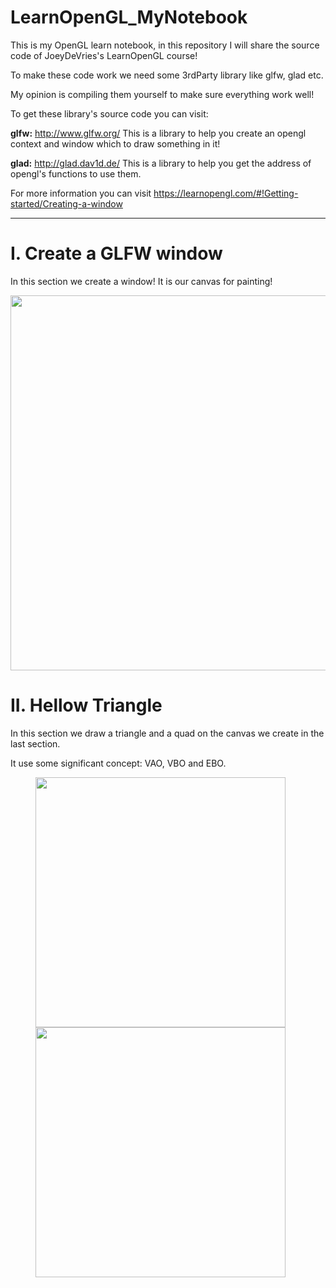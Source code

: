 # LearnOpenGL_MyNotebook

This is my OpenGL learn notebook, in this repository I will share the source code of JoeyDeVries's LearnOpenGL course!

To make these code work we need some 3rdParty library like glfw, glad etc.

My opinion is compiling them yourself to make sure everything work well!

To get these library's source code you can visit:

**glfw:** <http://www.glfw.org/> This is a library to help you create an opengl context and window which to draw something in it!

**glad:** <http://glad.dav1d.de/> This is a library to help you get the address of opengl's functions to use them.

For more information you can visit https://learnopengl.com/#!Getting-started/Creating-a-window

***

# I. Create a GLFW window

In this section we create a window! It is our canvas for painting!
<center>
  <img src="http://ovi8mw7d8.bkt.clouddn.com/GLFWwindow.PNG" width="600" />
</center>

# II. Hellow Triangle

In this section we draw a triangle and a quad on the canvas we create in the last section.

It use some significant concept: VAO, VBO and EBO.
<figure class="half">
  <img src="http://ovi8mw7d8.bkt.clouddn.com/HellowTriangle.PNG" width="400" />
  <img src="http://ovi8mw7d8.bkt.clouddn.com/DrawQuadWithElements.PNG" width="400" />
</figure>